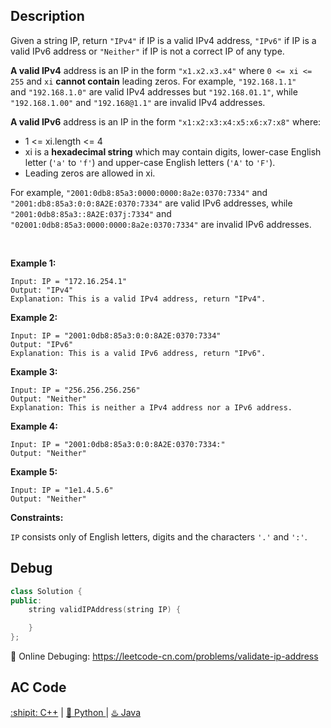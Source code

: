 ## Description
Given a string IP, return ``"IPv4"`` if IP is a valid IPv4 address, ``"IPv6"`` if IP is a valid IPv6 address or ``"Neither"`` if IP is not a correct IP of any type.

<strong>A valid IPv4</strong> address is an IP in the form ``"x1.x2.x3.x4"`` where ``0 <= xi <= 255`` and ``xi`` <strong>cannot contain</strong> leading zeros. For example, ``"192.168.1.1"`` and ``"192.168.1.0"`` are valid IPv4 addresses but ``"192.168.01.1"``, while ``"192.168.1.00"`` and ``"192.168@1.1"`` are invalid IPv4 addresses.

<strong>A valid IPv6</strong> address is an IP in the form ``"x1:x2:x3:x4:x5:x6:x7:x8"`` where:

- 1 <= xi.length <= 4
- xi is a <strong>hexadecimal string</strong> which may contain digits, lower-case English letter (``'a'`` to ``'f'``) and upper-case English letters (``'A'`` to ``'F'``).
- Leading zeros are allowed in xi.

For example, ``"2001:0db8:85a3:0000:0000:8a2e:0370:7334"`` and ``"2001:db8:85a3:0:0:8A2E:0370:7334"`` are valid IPv6 addresses, while ``"2001:0db8:85a3::8A2E:037j:7334"`` and ``"02001:0db8:85a3:0000:0000:8a2e:0370:7334"`` are invalid IPv6 addresses.

 

<strong>Example 1:</strong>
```
Input: IP = "172.16.254.1"
Output: "IPv4"
Explanation: This is a valid IPv4 address, return "IPv4".
```
<strong>Example 2:</strong>
```
Input: IP = "2001:0db8:85a3:0:0:8A2E:0370:7334"
Output: "IPv6"
Explanation: This is a valid IPv6 address, return "IPv6".
```
<strong>Example 3:</strong>
```
Input: IP = "256.256.256.256"
Output: "Neither"
Explanation: This is neither a IPv4 address nor a IPv6 address.
```
<strong>Example 4:</strong>
```
Input: IP = "2001:0db8:85a3:0:0:8A2E:0370:7334:"
Output: "Neither"
```
<strong>Example 5:</strong>
```
Input: IP = "1e1.4.5.6"
Output: "Neither"
```

<strong>Constraints:</strong>

``IP`` consists only of English letters, digits and the characters ``'.'`` and ``':'``.

## Debug
```cpp
class Solution {
public:
    string validIPAddress(string IP) {

    }
};
```

🐛 Online Debuging: https://leetcode-cn.com/problems/validate-ip-address

## AC Code
<div>
  <a href="https://github.com/Charmve/LeetCode4FLAG/tree/main/468.%20Validate%20IP%20Address/468_validate-ip-address.cpp">:shipit: C++</a> | 
  <a href="https://github.com/Charmve/LeetCode4FLAG/tree/main/468.%20Validate%20IP%20Address/468_validate-ip-address.py">🐍 Python </a> | 
  <a href="https://github.com/Charmve/LeetCode4FLAG/tree/main/468.%20Validate%20IP%20Address/468_validate-ip-address.java">♨️ Java </a>
</div>
